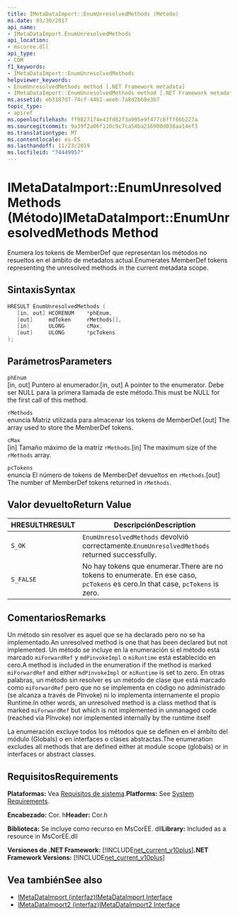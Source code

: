 ```yaml
---
title: IMetaDataImport::EnumUnresolvedMethods (Método)
ms.date: 03/30/2017
api_name:
- IMetaDataImport.EnumUnresolvedMethods
api_location:
- mscoree.dll
api_type:
- COM
f1_keywords:
- IMetaDataImport::EnumUnresolvedMethods
helpviewer_keywords:
- EnumUnresolvedMethods method [.NET Framework metadata]
- IMetaDataImport::EnumUnresolvedMethods method [.NET Framework metadata]
ms.assetid: eb3187d7-74cf-44b1-aeeb-7a8d2b60e3b7
topic_type:
- apiref
ms.openlocfilehash: ff9827174e43fd62f3a995e9f477c6fff66b227a
ms.sourcegitcommit: 9a39f2a06f110c9c7ca54ba216900d038aa14ef3
ms.translationtype: MT
ms.contentlocale: es-ES
ms.lasthandoff: 11/23/2019
ms.locfileid: "74449957"
---
```

# <a name="imetadataimportenumunresolvedmethods-method"></a><span data-ttu-id="067f4-102">IMetaDataImport::EnumUnresolvedMethods (Método)</span><span class="sxs-lookup"><span data-stu-id="067f4-102">IMetaDataImport::EnumUnresolvedMethods Method</span></span>
<span data-ttu-id="067f4-103">Enumera los tokens de MemberDef que representan los métodos no resueltos en el ámbito de metadatos actual.</span><span class="sxs-lookup"><span data-stu-id="067f4-103">Enumerates MemberDef tokens representing the unresolved methods in the current metadata scope.</span></span>  
  
## <a name="syntax"></a><span data-ttu-id="067f4-104">Sintaxis</span><span class="sxs-lookup"><span data-stu-id="067f4-104">Syntax</span></span>  
  
```cpp  
HRESULT EnumUnresolvedMethods (  
   [in, out] HCORENUM    *phEnum,  
   [out]     mdToken     rMethods[],  
   [in]      ULONG       cMax,  
   [out]     ULONG       *pcTokens  
);  
```  
  
## <a name="parameters"></a><span data-ttu-id="067f4-105">Parámetros</span><span class="sxs-lookup"><span data-stu-id="067f4-105">Parameters</span></span>  
 `phEnum`  
 <span data-ttu-id="067f4-106">[in, out] Puntero al enumerador.</span><span class="sxs-lookup"><span data-stu-id="067f4-106">[in, out] A pointer to the enumerator.</span></span> <span data-ttu-id="067f4-107">Debe ser NULL para la primera llamada de este método.</span><span class="sxs-lookup"><span data-stu-id="067f4-107">This must be NULL for the first call of this method.</span></span>  
  
 `rMethods`  
 <span data-ttu-id="067f4-108">enuncia Matriz utilizada para almacenar los tokens de MemberDef.</span><span class="sxs-lookup"><span data-stu-id="067f4-108">[out] The array used to store the MemberDef tokens.</span></span>  
  
 `cMax`  
 <span data-ttu-id="067f4-109">[in] Tamaño máximo de la matriz `rMethods`.</span><span class="sxs-lookup"><span data-stu-id="067f4-109">[in] The maximum size of the `rMethods` array.</span></span>  
  
 `pcTokens`  
 <span data-ttu-id="067f4-110">enuncia El número de tokens de MemberDef devueltos en `rMethods`.</span><span class="sxs-lookup"><span data-stu-id="067f4-110">[out] The number of MemberDef tokens returned in `rMethods`.</span></span>  
  
## <a name="return-value"></a><span data-ttu-id="067f4-111">Valor devuelto</span><span class="sxs-lookup"><span data-stu-id="067f4-111">Return Value</span></span>  
  
|<span data-ttu-id="067f4-112">HRESULT</span><span class="sxs-lookup"><span data-stu-id="067f4-112">HRESULT</span></span>|<span data-ttu-id="067f4-113">Descripción</span><span class="sxs-lookup"><span data-stu-id="067f4-113">Description</span></span>|  
|-------------|-----------------|  
|`S_OK`|<span data-ttu-id="067f4-114">`EnumUnresolvedMethods` devolvió correctamente.</span><span class="sxs-lookup"><span data-stu-id="067f4-114">`EnumUnresolvedMethods` returned successfully.</span></span>|  
|`S_FALSE`|<span data-ttu-id="067f4-115">No hay tokens que enumerar.</span><span class="sxs-lookup"><span data-stu-id="067f4-115">There are no tokens to enumerate.</span></span> <span data-ttu-id="067f4-116">En ese caso, `pcTokens` es cero.</span><span class="sxs-lookup"><span data-stu-id="067f4-116">In that case, `pcTokens` is zero.</span></span>|  
  
## <a name="remarks"></a><span data-ttu-id="067f4-117">Comentarios</span><span class="sxs-lookup"><span data-stu-id="067f4-117">Remarks</span></span>  
 <span data-ttu-id="067f4-118">Un método sin resolver es aquel que se ha declarado pero no se ha implementado.</span><span class="sxs-lookup"><span data-stu-id="067f4-118">An unresolved method is one that has been declared but not implemented.</span></span> <span data-ttu-id="067f4-119">Un método se incluye en la enumeración si el método está marcado `miForwardRef` y `mdPinvokeImpl` o `miRuntime` está establecido en cero.</span><span class="sxs-lookup"><span data-stu-id="067f4-119">A method is included in the enumeration if the method is marked `miForwardRef` and either `mdPinvokeImpl` or `miRuntime` is set to zero.</span></span> <span data-ttu-id="067f4-120">En otras palabras, un método sin resolver es un método de clase que está marcado como `miForwardRef` pero que no se implementa en código no administrado (se alcanza a través de PInvoke) ni lo implementa internamente el propio Runtime.</span><span class="sxs-lookup"><span data-stu-id="067f4-120">In other words, an unresolved method is a class method that is marked `miForwardRef` but which is not implemented in unmanaged code (reached via PInvoke) nor implemented internally by the runtime itself</span></span>  
  
 <span data-ttu-id="067f4-121">La enumeración excluye todos los métodos que se definen en el ámbito del módulo (Globals) o en interfaces o clases abstractas.</span><span class="sxs-lookup"><span data-stu-id="067f4-121">The enumeration excludes all methods that are defined either at module scope (globals) or in interfaces or abstract classes.</span></span>  
  
## <a name="requirements"></a><span data-ttu-id="067f4-122">Requisitos</span><span class="sxs-lookup"><span data-stu-id="067f4-122">Requirements</span></span>  
 <span data-ttu-id="067f4-123">**Plataformas:** Vea [Requisitos de sistema](../../../../docs/framework/get-started/system-requirements.md).</span><span class="sxs-lookup"><span data-stu-id="067f4-123">**Platforms:** See [System Requirements](../../../../docs/framework/get-started/system-requirements.md).</span></span>  
  
 <span data-ttu-id="067f4-124">**Encabezado:** Cor. h</span><span class="sxs-lookup"><span data-stu-id="067f4-124">**Header:** Cor.h</span></span>  
  
 <span data-ttu-id="067f4-125">**Biblioteca:** Se incluye como recurso en MsCorEE. dll</span><span class="sxs-lookup"><span data-stu-id="067f4-125">**Library:** Included as a resource in MsCorEE.dll</span></span>  
  
 <span data-ttu-id="067f4-126">**Versiones de .NET Framework:** [!INCLUDE[net_current_v10plus](../../../../includes/net-current-v10plus-md.md)]</span><span class="sxs-lookup"><span data-stu-id="067f4-126">**.NET Framework Versions:** [!INCLUDE[net_current_v10plus](../../../../includes/net-current-v10plus-md.md)]</span></span>  
  
## <a name="see-also"></a><span data-ttu-id="067f4-127">Vea también</span><span class="sxs-lookup"><span data-stu-id="067f4-127">See also</span></span>

- [<span data-ttu-id="067f4-128">IMetaDataImport (interfaz)</span><span class="sxs-lookup"><span data-stu-id="067f4-128">IMetaDataImport Interface</span></span>](../../../../docs/framework/unmanaged-api/metadata/imetadataimport-interface.md)
- [<span data-ttu-id="067f4-129">IMetaDataImport2 (interfaz)</span><span class="sxs-lookup"><span data-stu-id="067f4-129">IMetaDataImport2 Interface</span></span>](../../../../docs/framework/unmanaged-api/metadata/imetadataimport2-interface.md)
